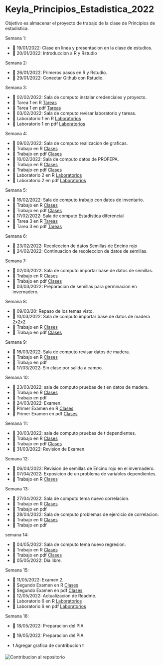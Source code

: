 # Keyla_Principios_Estadistica_2022
Objetivo es almacenar el proyecto de trabajo de la clase de Principios de estadistica.

Semana 1:
+ :dart: 19/01/2022: Clase en linea y presentacion en la clase de estudios.
+ :dart: 20/01/2022: Introduccion a R y Rstudio

Semana 2: 
+ :dart: 26/01/2022: Primeros pasos en R y Rstudio.
+ :dart: 29/01/2022: Conectar Github con Rstudio.

Semana 3:
+ :dart: 02/02/2022: Sala de computo instalar credenciales y proyecto.
+ :pushpin: Tarea 1 en R [Tareas](Tareas/TareaS3D1.R)
+ :pushpin: Tarea 1 en pdf [Tareas](Tareas/TareaS3D1.pdf)
+ :dart: 03/02/2022: Sala de computo revisar laboratorio y tareas.
+ :pushpin: Laboratorio 1 en R [Laboratorios](Laboratorios/Laboratorios.R)
+ :pushpin: Laboratorio 1 en pdf [Laboratorios](Laboratorios/Laboratorios.pdf)

Semana 4:
+ :dart: 09/02/2022: Sala de computo realizacion de graficas.
+ :pushpin: Trabajo en R [Clases](Clases/ClaseS4.R) 
+ :pushpin: Trabajo en pdf [Clases](Clases/ClaseS4.pdf)
+ :dart: 10/02/2022: Sala de computo datos de PROFEPA. 
+ :pushpin: Trabajo en R [Clases](Clases/ClaseS4D2.R)
+ :pushpin: Trabajo en pdf [Clases](Clases/ClaseS4D2.pdf)
+ :pushpin: Laboratorio 2 en R [Laboratorios](Laboratorios/Laboratorio2.R)
+ :pushpin: Laboratorio 2 en pdf [Laboratorios](Laboratorios/Laboratorio-2.pdf)

Semana 5:
+ :dart: 16/02/2022: Sala de computo trabajo con datos de inventario.
+ :pushpin: Trabajo en R [Clases](Clases/ClaseS5D1.R)
+ :pushpin: Trabajo en pdf [Clases](Clases/ClaseS5D1.pdf)
+ :dart: 17/02/2022: Sala de computo Estadistica diferencial
+ :pushpin: Tarea 3 en R [Tareas](Tareas/Tarea3.R)
+ :pushpin: Tarea 3 en pdf [Tareas](Tareas/Tarea3.pdf)

Semana 6:
+ :dart: 23/02/2022: Recoleccion de datos Semillas de Encino rojo
+ :dart: 24/02/2022: Continuacion de recoleccion de datos de semillas. 

Semana 7: 
+ :dart: 02/03/2022: Sala de computo importar base de datos de semillas.
+ :pushpin: Trabajo en R [Clases](Clases/ClaseS7D1.R)
+ :pushpin: Trabajo en pdf [Clases](Clases/ClaseS7D1.pdf)
+ :dart: 03/03/2022: Preparacion de semillas para germinacion en invernadero. 

Semana 8:
+ :dart: 09/03/20: Repaso de los temas visto.
+ :dart: 10/03/2022: Sala de computo importar base de datos de madera 2x2x2.
+ :pushpin: Trabajo en R [Clases](Clases/ClaseS8D2.R)
+ :pushpin: Trabajo en pdf [Clases](Clases/ClaseS8D2.pdf)

Semana 9: 
+ :dart: 16/03/2022: Sala de computo revisar datos de madera.
+ :pushpin: Trabajo en R [Clases](Clases/ClaseS9D1.R)
+ :pushpin: Trabajo en pdf 
+ :dart: 17/03/2022: Sin clase por salida a campo.

Semana 10:
+ :dart: 23/03/2022: sala de computo pruebas de t en datos de madera.
+ :pushpin: Trabajo en R [Clases](Clases/ClaseS10D1.R)
+ :pushpin: Trabajo en pdf 
+ :dart: 24/03/2022: Examen. 
+ :pushpin: Primer Examen en R [Clases](Clases/Examen.R)
+ :pushpin: Primer Examen en pdf [Clases](Clases/Examen.pdf)

Semana 11: 
+ :dart: 30/03/2022: sala de computo pruebas de t dependientes.
+ :pushpin: Trabajo en R [Clases](Clases/ClaseS11D1.R)
+ :pushpin: Trabajo en pdf [Clases](Clases/ClaseS11D1.pdf)
+ :dart: 31/03/2022: Revision de Examen. 

Semana 12:
+ :dart: 06/04/2022: Revision de semillas de Encino rojo en el invernadero.
+ :dart: 07/04/2022: Exposicion de un problema de variables dependientes.
+ :pushpin: Trabajo en R [Clases](Clases/Tarea-S12D2.R)


Semana 13:
+ :dart: 27/04/2022: Sala de computo tema nuevo correlacion.
+ :pushpin: Trabajo en R [Clases](Clases/ClaseS13D1.R)
+ :pushpin: Trabajo en pdf 
+ :dart: 28/04/2022: Sala de computo problemas de ejercicio de correlacion. 
+ :pushpin: Trabajo en R [Clases](Clases/ClaseS13D2.R)
+ :pushpin: Trabajo en pdf 

semana 14: 
+ :dart: 04/05/2022: Sala de computo tema nuevo regresion.
+ :pushpin: Trabajo en R [Clases](Clases/ClaseS14D1.R)
+ :pushpin: Trabajo en pdf [Clases](Clases/ClaseS14D1.pdf)
+ :dart: 05/05/2022: Dia libre.

Semana 15:
+ :dart: 11/05/2022: Examen 2.
+ :pushpin: Segundo Examen en R [Clases](Clases/ExamenS15D1.R)
+ :pushpin: Segundo Examen en pdf [Clases](Clases/ExamenS15D1.pdf)
+ :dart: 12/05/2022: Actualizacion de Readme.
+ :pushpin: Laboratorio 6 en R [Laboratorios](Laboratorios/Laboratorio6.R)
+ :pushpin: Laboratorio 6 en pdf [Laboratorios](Laboratorios/Laboratorio6.pdf)

Semana 16:
+ :dart: 18/05/2022: Preparacion del PIA
+ :dart: 19/05/2022: Preparacion del PIA 

+ :exclamation: Agregar grafica de contribucion :exclamation:

![Contribucion al repositorio]()



